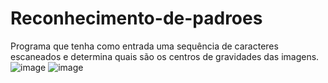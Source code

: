 # Reconhecimento-de-padroes
Programa que tenha como entrada uma sequência de  caracteres escaneados e determina quais são os centros de gravidades das imagens.
![image](https://github.com/eduardomarui/Reconhecimento-de-padr-es/assets/105756443/b52a5896-e196-4c3e-8ebf-b955c608aec8)
![image](https://github.com/eduardomarui/Reconhecimento-de-padr-es/assets/105756443/fda2a2e5-f374-487a-a57b-e9c45967e021)
